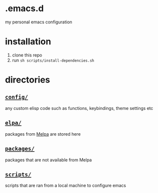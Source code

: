 # .emacs.d
my personal emacs configuration

# installation
1. clone this repo
1. run `sh scripts/install-dependencies.sh`

# directories
## [`config/`](config/)
any custom elisp code such as functions, keybindings, theme settings
etc

## [`elpa/`](elpa/)
packages from [Melpa](https://melpa.org/) are stored here

## [`packages/`](packages/)
packages that are not available from Melpa

## [`scripts/`](scripts/)
scripts that are ran from a local machine to configure emacs

